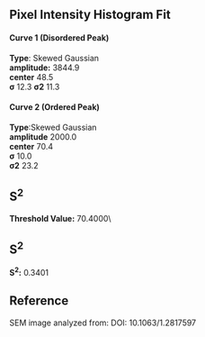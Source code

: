 ## Pixel Intensity Histogram Fit

#### Curve 1 (Disordered Peak)
**Type**: Skewed Gaussian\
**amplitude:** 3844.9\
**center** 48.5\
**σ** 12.3
**σ2** 11.3


#### Curve 2 (Ordered Peak)
**Type**:Skewed Gaussian\
**amplitude** 2000.0\
**center** 70.4\
**σ** 10.0\
**σ2** 23.2


## S<sup>2</sup>
**Threshold Value:** 70.4000\
## S<sup>2</sup>
**S<sup>2</sup>:** 0.3401


















## Reference
SEM image analyzed from:
DOI: 10.1063/1.2817597
